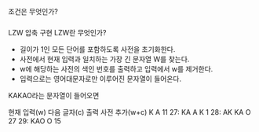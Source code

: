 조건은 무엇인가? 

###
LZW 압축 구현
LZW란 무엇인가?

- 길이가 1인 모든 단어를 포함하도록 사전을 초기화한다.
- 사전에서 현재 입력과 일치하는 가장 긴 문자열 W를 찾는다.
- w에 해당하는 사전의 색인 번호를 출력하고 입력에서 w를 제거한다.
- 입력으로는 영어대문자로만 이루어진 문자열이 들어온다. 


KAKAO라는 문자열이 들어오면

현재 입력(w)	다음 글자(c)	    출력	    사전 추가(w+c)
    K	        A	        11	    27: KA
    A	        K	        1	    28: AK
    KA	        O	        27	    29: KAO
    O		                15	
